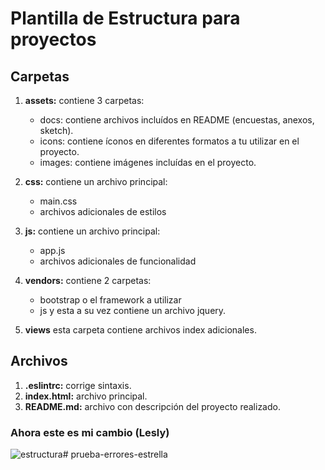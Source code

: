 # Plantilla de Estructura para proyectos

## Carpetas
  1. **assets:** contiene 3 carpetas:
      - docs: contiene archivos incluídos en README (encuestas, anexos, sketch).
      - icons: contiene íconos en diferentes formatos a tu utilizar en el proyecto.
      - images: contiene imágenes incluídas en el proyecto.

  2. **css:** contiene un archivo principal:
      - main.css
      - archivos adicionales de estilos

  3. **js:** contiene un archivo principal: 
      - app.js
      - archivos adicionales de funcionalidad

  4. **vendors:** contiene 2 carpetas: 
      - bootstrap o el framework a utilizar
      - js y esta a su vez contiene un archivo jquery.
    
  5. **views** esta carpeta contiene archivos index adicionales.

## Archivos 
1. **.eslintrc:** corrige sintaxis.
2. **index.html:** archivo principal.
3. **README.md:** archivo con descripción del proyecto realizado.

### Ahora este es mi cambio (Lesly) 
![estructura](assets/docs/estructura-archivos.png "estructura")# prueba-errores-estrella
